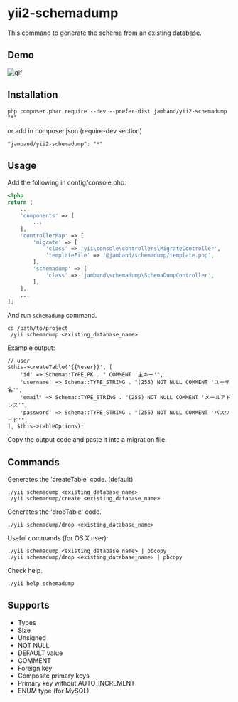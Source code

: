 # yii2-schemadump

This command to generate the schema from an existing database.

## Demo

![gif](http://jamband.github.io/images/yii2-schemadump.gif)

## Installation

```
php composer.phar require --dev --prefer-dist jamband/yii2-schemadump "*"
```

or add in composer.json (require-dev section)
```
"jamband/yii2-schemadump": "*"
```

## Usage

Add the following in config/console.php:

```php
<?php
return [
    ...
    'components' => [
        ...
    ],
    'controllerMap' => [
        'migrate' => [
            'class' => 'yii\console\controllers\MigrateController',
            'templateFile' => '@jamband/schemadump/template.php',
        ],
        'schemadump' => [
            'class' => 'jamband\schemadump\SchemaDumpController',
        ],
    ],
    ...
];
```

And run `schemadump` command.

```
cd /path/to/project
./yii schemadump <existing_database_name>
```

Example output:

```
// user
$this->createTable('{{%user}}', [
    'id' => Schema::TYPE_PK . " COMMENT '主キー'",
    'username' => Schema::TYPE_STRING . "(255) NOT NULL COMMENT 'ユーザ名'",
    'email' => Schema::TYPE_STRING . "(255) NOT NULL COMMENT 'メールアドレス'",
    'password' => Schema::TYPE_STRING . "(255) NOT NULL COMMENT 'パスワード'",
], $this->tableOptions);
```

Copy the output code and paste it into a migration file.

## Commands

Generates the 'createTable' code. (default)

```
./yii schemadump <existing_database_name>
./yii schemadump/create <existing_database_name>
```

Generates the 'dropTable' code.

```
./yii schemadump/drop <existing_database_name>
```

Useful commands (for OS X user):

```
./yii schemadump <existing_database_name> | pbcopy
./yii schemadump/drop <existing_database_name> | pbcopy
```

Check help.

```
./yii help schemadump
```

## Supports

- Types
- Size
- Unsigned
- NOT NULL
- DEFAULT value
- COMMENT
- Foreign key
- Composite primary keys
- Primary key without AUTO_INCREMENT
- ENUM type (for MySQL)
